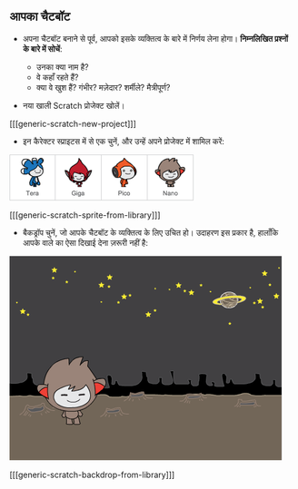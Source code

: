 ## आपका चैटबॉट

+ अपना चैटबॉट बनाने से पूर्व, आपको इसके व्यक्तित्व के बारे में निर्णय लेना होगा। __निम्नलिखित प्रश्नों के बारे में सोचें__:

	+ उनका क्या नाम है?
	+ वे कहाँ रहते हैं?
	+ क्या वे खुश हैं? गंभीर? मज़ेदार? शर्मीले? मैत्रीपूर्ण?

+ नया खाली Scratch प्रोजेक्ट खोलें।

[[[generic-scratch-new-project]]]

+ इन कैरेक्टर स्प्राइटस में से एक चुनें, और उन्हें अपने प्रोजेक्ट में शामिल करें:

![Choose a character](images/chatbot-characters.png)

[[[generic-scratch-sprite-from-library]]]

+ बैकड्रॉप चुनें, जो आपके चैटबॉट के व्यक्तित्व के लिए उचित हो। उदाहरण इस प्रकार है, हालाँकि आपके वाले का ऐसा दिखाई देना ज़रूरी नहीं है:

![Choose a backdrop](images/chatbot-backdrop.png)

[[[generic-scratch-backdrop-from-library]]]
